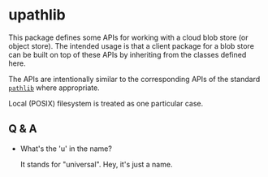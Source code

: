 # upathlib

This package defines some APIs for working with a cloud blob store (or object store). The intended usage is that a client package for a blob store can be built on top of these APIs by inheriting from the classes defined here.

The APIs are intentionally similar to the corresponding APIs of the standard [`pathlib`](https://docs.python.org/3/library/pathlib.html) where appropriate.

Local (POSIX) filesystem is treated as one particular case.

## Q & A

- What's the 'u' in the name?

  It stands for "universal". Hey, it's just a name.
